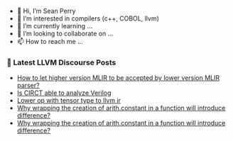 - 👋 Hi, I’m Sean Perry
- 👀 I’m interested in compilers (c++, COBOL, llvm)
- 🌱 I’m currently learning ...
- 💞️ I’m looking to collaborate on ...
- 📫 How to reach me ...

<!---
s66perry/s66perry is a ✨ special ✨ repository because its `README.md` (this file) appears on your GitHub profile.
You can click the Preview link to take a look at your changes.
--->
### 📕 Latest LLVM Discourse Posts

<!-- DISCOURSE-LLVM:START -->
- [How to let higher version MLIR to be accepted by lower version MLIR parser?](https://discourse.llvm.org/t/how-to-let-higher-version-mlir-to-be-accepted-by-lower-version-mlir-parser/76117#post_5)
- [Is CIRCT able to analyze Verilog](https://discourse.llvm.org/t/is-circt-able-to-analyze-verilog/66281?page=3#post_44)
- [Lower op with tensor type to llvm ir](https://discourse.llvm.org/t/lower-op-with-tensor-type-to-llvm-ir/75003#post_2)
- [Why wrapping the creation of arith.constant in a function will introduce difference?](https://discourse.llvm.org/t/why-wrapping-the-creation-of-arith-constant-in-a-function-will-introduce-difference/76143#post_2)
- [Why wrapping the creation of arith.constant in a function will introduce difference?](https://discourse.llvm.org/t/why-wrapping-the-creation-of-arith-constant-in-a-function-will-introduce-difference/76143#post_1)
<!-- DISCOURSE-LLVM:END -->

